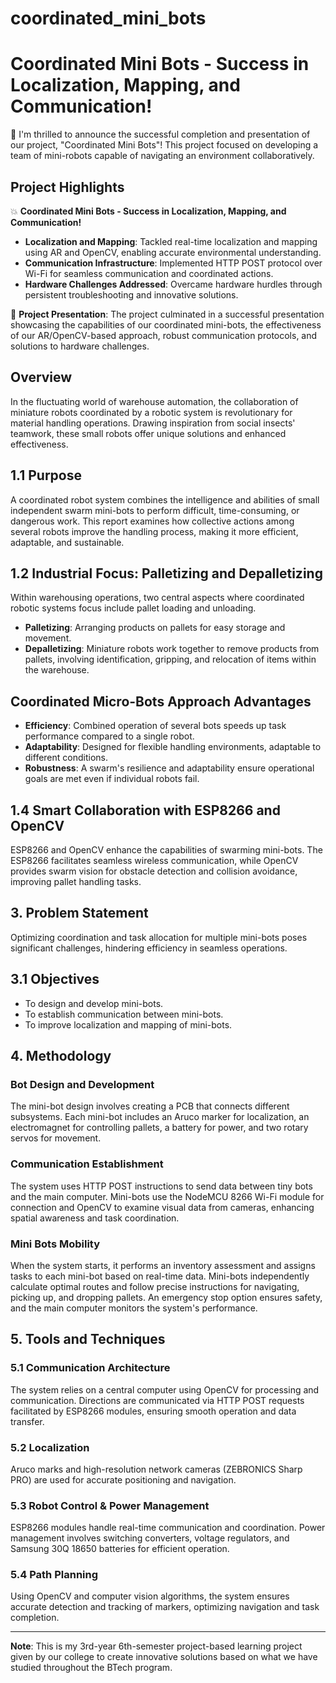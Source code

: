 # coordinated_mini_bots

# Coordinated Mini Bots - Success in Localization, Mapping, and Communication!

💫 I'm thrilled to announce the successful completion and presentation of our project, "Coordinated Mini Bots"! This project focused on developing a team of mini-robots capable of navigating an environment collaboratively.

## Project Highlights
💥 **Coordinated Mini Bots - Success in Localization, Mapping, and Communication!**
- **Localization and Mapping**: Tackled real-time localization and mapping using AR and OpenCV, enabling accurate environmental understanding.
- **Communication Infrastructure**: Implemented HTTP POST protocol over Wi-Fi for seamless communication and coordinated actions.
- **Hardware Challenges Addressed**: Overcame hardware hurdles through persistent troubleshooting and innovative solutions.

🚀 **Project Presentation**:
The project culminated in a successful presentation showcasing the capabilities of our coordinated mini-bots, the effectiveness of our AR/OpenCV-based approach, robust communication protocols, and solutions to hardware challenges.

## Overview
In the fluctuating world of warehouse automation, the collaboration of miniature robots coordinated by a robotic system is revolutionary for material handling operations. Drawing inspiration from social insects' teamwork, these small robots offer unique solutions and enhanced effectiveness.

## 1.1 Purpose
A coordinated robot system combines the intelligence and abilities of small independent swarm mini-bots to perform difficult, time-consuming, or dangerous work. This report examines how collective actions among several robots improve the handling process, making it more efficient, adaptable, and sustainable.

## 1.2 Industrial Focus: Palletizing and Depalletizing
Within warehousing operations, two central aspects where coordinated robotic systems focus include pallet loading and unloading.

- **Palletizing**: Arranging products on pallets for easy storage and movement.
- **Depalletizing**: Miniature robots work together to remove products from pallets, involving identification, gripping, and relocation of items within the warehouse.

## Coordinated Micro-Bots Approach Advantages
- **Efficiency**: Combined operation of several bots speeds up task performance compared to a single robot.
- **Adaptability**: Designed for flexible handling environments, adaptable to different conditions.
- **Robustness**: A swarm's resilience and adaptability ensure operational goals are met even if individual robots fail.

## 1.4 Smart Collaboration with ESP8266 and OpenCV
ESP8266 and OpenCV enhance the capabilities of swarming mini-bots. The ESP8266 facilitates seamless wireless communication, while OpenCV provides swarm vision for obstacle detection and collision avoidance, improving pallet handling tasks.

## 3. Problem Statement
Optimizing coordination and task allocation for multiple mini-bots poses significant challenges, hindering efficiency in seamless operations.

## 3.1 Objectives
- To design and develop mini-bots.
- To establish communication between mini-bots.
- To improve localization and mapping of mini-bots.

## 4. Methodology
### Bot Design and Development
The mini-bot design involves creating a PCB that connects different subsystems. Each mini-bot includes an Aruco marker for localization, an electromagnet for controlling pallets, a battery for power, and two rotary servos for movement. 

### Communication Establishment
The system uses HTTP POST instructions to send data between tiny bots and the main computer. Mini-bots use the NodeMCU 8266 Wi-Fi module for connection and OpenCV to examine visual data from cameras, enhancing spatial awareness and task coordination.

### Mini Bots Mobility
When the system starts, it performs an inventory assessment and assigns tasks to each mini-bot based on real-time data. Mini-bots independently calculate optimal routes and follow precise instructions for navigating, picking up, and dropping pallets. An emergency stop option ensures safety, and the main computer monitors the system's performance.

## 5. Tools and Techniques
### 5.1 Communication Architecture
The system relies on a central computer using OpenCV for processing and communication. Directions are communicated via HTTP POST requests facilitated by ESP8266 modules, ensuring smooth operation and data transfer.

### 5.2 Localization
Aruco marks and high-resolution network cameras (ZEBRONICS Sharp PRO) are used for accurate positioning and navigation.

### 5.3 Robot Control & Power Management
ESP8266 modules handle real-time communication and coordination. Power management involves switching converters, voltage regulators, and Samsung 30Q 18650 batteries for efficient operation.

### 5.4 Path Planning
Using OpenCV and computer vision algorithms, the system ensures accurate detection and tracking of markers, optimizing navigation and task completion.

---

**Note**: This is my 3rd-year 6th-semester project-based learning project given by our college to create innovative solutions based on what we have studied throughout the BTech program.
